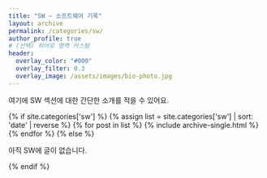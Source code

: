 ```yaml
---
title: "SW — 소프트웨어 기록"
layout: archive
permalink: /categories/sw/
author_profile: true
# (선택) 히어로 영역 커스텀
header:
  overlay_color: "#000"
  overlay_filter: 0.3
  overlay_image: /assets/images/bio-photo.jpg
---
```


여기에 SW 섹션에 대한 간단한 소개를 적을 수 있어요.

{% if site.categories['sw'] %}
  {% assign list = site.categories['sw'] | sort: 'date' | reverse %}
  {% for post in list %}
    {% include archive-single.html %}
  {% endfor %}
{% else %}
  <p>아직 SW에 글이 없습니다.</p>
{% endif %}

